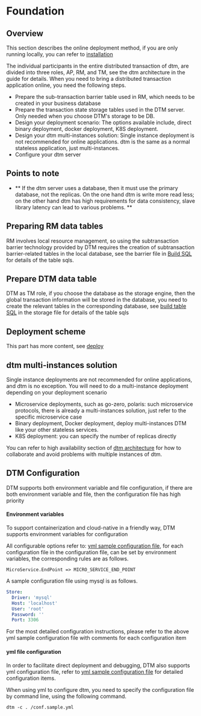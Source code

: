 # Foundation

## Overview

This section describes the online deployment method, if you are only running locally, you can refer to [installation](../guide/start)

The individual participants in the entire distributed transaction of dtm, are divided into three roles, AP, RM, and TM, see the dtm architecture in the guide for details. When you need to bring a distributed transaction application online, you need the following steps.
- Prepare the sub-transaction barrier table used in RM, which needs to be created in your business database
- Prepare the transaction state storage tables used in the DTM server. Only needed when you choose DTM's storage to be DB.
- Design your deployment scenario: The options available include, direct binary deployment, docker deployment, K8S deployment.
- Design your dtm multi-instances solution: Single instance deployment is not recommended for online applications. dtm is the same as a normal stateless application, just multi-instances.
- Configure your dtm server

## Points to note
- ** If the dtm server uses a database, then it must use the primary database, not the replicas. On the one hand dtm is write more read less; on the other hand dtm has high requirements for data consistency, slave library latency can lead to various problems. **

## Preparing RM data tables
RM involves local resource management, so using the subtransaction barrier technology provided by DTM requires the creation of subtransaction barrier-related tables in the local database, see the barrier file in [Build SQL](https://github.com/dtm-labs/dtm/blob/main/sqls/) for details of the table sqls.

## Prepare DTM data table
DTM as TM role, if you choose the database as the storage engine, then the global transaction information will be stored in the database, you need to create the relevant tables in the corresponding database, see [build table SQL](https://github.com/dtm-labs/dtm/blob/main/sqls/) in the storage file for details of the table sqls

## Deployment scheme
This part has more content, see [deploy](./deploy)

## dtm multi-instances solution
Single instance deployments are not recommended for online applications, and dtm is no exception. You will need to do a multi-instance deployment depending on your deployment scenario
- Microservice deployments, such as go-zero, polaris: such microservice protocols, there is already a multi-instances solution, just refer to the specific microservice case
- Binary deployment, Docker deployment, deploy multi-instances DTM like your other stateless services.
- K8S deployment: you can specify the number of replicas directly

You can refer to high availability section of [dtm architecture](../practice/arch) for how to collaborate and avoid problems with multiple instances of dtm.

## DTM Configuration
DTM supports both environment variable and file configuration, if there are both environment variable and file, then the configuration file has high priority

#### Environment variables
To support containerization and cloud-native in a friendly way, DTM supports environment variables for configuration

All configurable options refer to: [yml sample configuration file](https://github.com/dtm-labs/dtm/blob/main/conf.sample.yml), for each configuration file in the configuration file, can be set by environment variables, the corresponding rules are as follows.

```
MicroService.EndPoint => MICRO_SERVICE_END_POINT
```

A sample configuration file using mysql is as follows.
``` yml
Store:
  Driver: 'mysql'
  Host: 'localhost'
  User: 'root'
  Password: ''
  Port: 3306
```

For the most detailed configuration instructions, please refer to the above yml sample configuration file with comments for each configuration item

#### yml file configuration
In order to facilitate direct deployment and debugging, DTM also supports yml configuration file, refer to [yml sample configuration file](https://github.com/dtm-labs/dtm/blob/main/conf.sample.yml) for detailed configuration items.

When using yml to configure dtm, you need to specify the configuration file by command line, using the following command.

`dtm -c . /conf.sample.yml`
